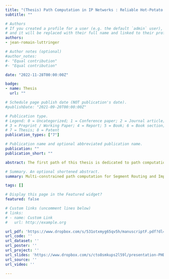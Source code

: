 ```yaml
---
title: "(Thesis) Path Computation in IP Networks : Reliable Hot-Potato Routing and Multi-Constrained Tunnels"
subtitle: ""

# Authors
# If you created a profile for a user (e.g. the default `admin` user), write the username (folder name) here 
# and it will be replaced with their full name and linked to their profile.
authors:
- jean-romain-luttringer

# Author notes (optional)
#author_notes:
#- "Equal contribution"
#- "Equal contribution"

date: "2022-11-28T00:00:00Z"

badge:
- name: Thesis
  url: ""

# Schedule page publish date (NOT publication's date).
#publishDate: "2021-09-20T00:00:00Z"

# Publication type.
# Legend: 0 = Uncategorized; 1 = Conference paper; 2 = Journal article;
# 3 = Preprint / Working Paper; 4 = Report; 5 = Book; 6 = Book section;
# 7 = Thesis; 8 = Patent
publication_types: ["7"]

# Publication name and optional abbreviated publication name.
publication: ""
publication_short: ""

abstract: The first path of this thesis is dedicated to path computation. The strict requirements of modern applications communicating over the Internet require computing multi-criteria paths, considering for example operational cost as well as latency. This problem, NP-Hard in nature, seems to become considerably more complex when considering the operational constraints added by the deployment technologies, necessary to implement these paths within the routers.   In particular, Segment Routing (the most widely used technology at the moment) requires to consider a new constrained metric, whose singular behaviour induces the loss of the subpaths optimality property and thus prevents the naive use of existing algorithms. In this thesis, we focus on multi-criteria path computations for Segment Routing. Using an original data structure, we design methods and algorithms to efficiently take into account these new constraints. Although a complete solution is proposed, we show that the methods used are generic, and can be used by other algorithms to properly consider Segment Routing. We implement these algorithms, and show that our methods allow a very efficient computation of these multi-criteria paths even on large-scale networks (less than one second for 100 000 nodes). In the second part of this thesis, we focus on inter and intra-domain routing. We show that intra-domain event may lead to the reconvergence of the inter-domain routing protocol, which is slow. We devise a new way to combine the two protocols to mitigate these effects for a limited overhead. We" show that our approach can lead to promising results through an extensive theoretical evaluation.

# Summary. An optional shortened abstract.
summary: Multi-constrained path computation for Segment Routing and Improved BGP re-convergence upon internal events

tags: []

# Display this page in the Featured widget?
featured: false

# Custom links (uncomment lines below)
# links:
# - name: Custom Link
#   url: http://example.org

url_pdf: 'https://www.dropbox.com/s/531otxmyg65qv5h/manuscriptF.pdf?dl=0'
url_code: ''
url_dataset: ''
url_poster: ''
url_project: ''
url_slides: 'https://www.dropbox.com/s/cto8smkups2l59l/presentation-PHD-JR-LUTTRINGER.pdf?dl=0'
url_source: ''
url_video: ''

---
```


